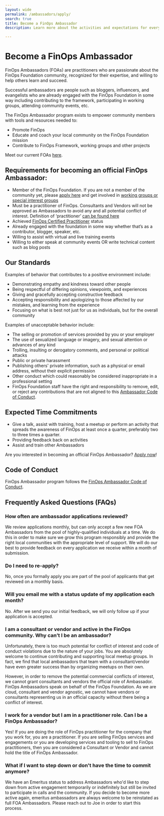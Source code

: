 ```yaml
---
layout: wide
permalink: /ambassadors/apply/
search: true
title: Become a FinOps Ambassador
description: Learn more about the activities and expectations for every FinOps Foundation Ambassador. Apply for membership using the linked form.

---
```


# Become a FinOps Ambassador

FinOps Ambassadors (FOAs) are practitioners who are passionate about the FinOps Foundation community, recognized for their expertise, and willing to help others learn and succeed.

Successful ambassadors are people such as bloggers, influencers, and evangelists who are already engaged with the FinOps Foundation in some way including contributing to the framework, participating in working groups, attending community events, etc.

The FinOps Ambassador program exists to empower community members with tools and resources needed to:
* Promote FinOps
* Educate and coach your local community on the FinOps Foundation mission
* Contribute to FinOps Framework, working groups and other projects

Meet our current FOAs [here](/ambassadors/).

## Requirements for becoming an official FinOps Ambassador:
* Member of the FinOps Foundation. If you are not a member of the community yet, please [apply here](https://www.finops.org/membership/) and get involved in [working groups or special interest groups](https://www.finops.org/projects/overview/)
* Must be a practitioner of FinOps. Consultants and Vendors will not be approved as Ambassadors to avoid any and all potential conflict of interest. Definition of ‘practitioner’ [can be found here](https://github.com/finopsfoundation/foundation/blob/master/practitioner_definition.md)
* Achieved [FinOps Certified Practitioner](https://learn.finops.org/) status
* Already engaged with the foundation in some way whether that’s as a contributor, blogger, speaker, etc.
* Willing to assist with virtual and live training events
* Willing to either speak at community events OR write technical content such as blog posts

## Our Standards
Examples of behavior that contributes to a positive environment include:
* Demonstrating empathy and kindness toward other people
* Being respectful of differing opinions, viewpoints, and experiences
* Giving and gracefully accepting constructive feedback
* Accepting responsibility and apologizing to those affected by our mistakes, and learning from the experience
* Focusing on what is best not just for us as individuals, but for the overall community

Examples of unacceptable behavior include:
* The selling or promotion of services provided by you or your employer
* The use of sexualized language or imagery, and sexual attention or advances of any kind
* Trolling, insulting or derogatory comments, and personal or political attacks
* Public or private harassment
* Publishing others' private information, such as a physical or email address, without their explicit permission
* Other conduct which could reasonably be considered inappropriate in a professional setting
* FinOps Foundation staff have the right and responsibility to remove, edit, or reject any contributions that are not aligned to this [Ambassador Code of Conduct](/ambassadors/code-of-conduct). 

## Expected Time Commitments
* Give a talk, assist with training, host a meetup or perform an activity that spreads the awareness of FinOps at least once a quarter, preferably two to three times a quarter.
* Providing feedback back on activities
* Assist and train other Ambassadors

Are you interested in becoming an official FinOps Ambassador? [Apply now](https://docs.google.com/forms/d/e/1FAIpQLSeMZ-T7v63LBXcAZIddJ_A5P4qg3qrz9P6XS5qLR3UIDZKFBw/viewform)!

## Code of Conduct
FinOps Ambassador program follows the [FinOps Ambassador Code of Conduct](/ambassadors/code-of-conduct).

## Frequently Asked Questions (FAQs)

### How often are ambassador applications reviewed?

We review applications monthly, but can only accept a few new FOA Ambassadors from the pool of highly-qualified individuals at a time.  We do this in order to make sure we grow this program responsibly and provide the right local communities with the appropriate level of support. We will do our best to provide feedback on every application we receive within a month of submission.

### Do I need to re-apply?

No, once you formally apply you are part of the pool of applicants that get reviewed on a monthly basis.

### Will you email me with a status update of my application each month?

No. After we send you our initial feedback, we will only follow up if your application is accepted.

### I am a consultant or vendor and active in the FinOps community. Why can’t I be an ambassador?

Unfortunately, there is too much potential for conflict of interest and code of conduct violations due to the nature of your jobs. You are absolutely welcome to continue contributing and supporting local meetup groups. In fact, we find that local ambassadors that team with a consultant/vendor have even greater success than by organizing meetups on their own.  

However, in order to remove the potential commercial conflicts of interest, we cannot grant consultants and vendors the official role of Ambassador.  FinOps Ambassadors speak on behalf of the FinOps Foundation. As we are cloud, consultant and vendor agnostic, we cannot have vendors or consultants representing us in an official capacity without there being a conflict of interest.

### I work for a vendor but I am in a practitioner role. Can I be a FinOps Ambassador?

Yes! If you are doing the role of FinOps practitioner for the company that you work for, you are a practitioner. If you are selling FinOps services and engagements or you are developing services and tooling to sell to FinOps practitioners, then you are considered a Consultant or Vendor and cannot hold the title of FinOps Ambassador.  

### What if I want to step down or don't have the time to commit anymore?

We have an Emeritus status to address Ambassadors who'd like to step down from active engagement temporarily or indefinitely but still be invited to participate in calls and the community. If you decide to become more active again, emeritus ambassadors are always welcome to be reinstated as full FOA Ambassadors. Please reach out to Joe in order to start this process.

